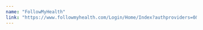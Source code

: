 ```yaml
---
name: "FollowMyHealth"
link: "https://www.followmyhealth.com/Login/Home/Index?authproviders=0&returnArea=PatientAccess#/Index"
---
```

